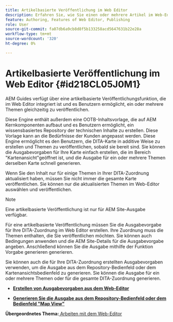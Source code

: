 ```yaml
---
title: Artikelbasierte Veröffentlichung im Web Editor
description: Erfahren Sie, wie Sie einen oder mehrere Artikel im Web-Editor veröffentlichen. Generieren Sie die Ausgabe für ein oder mehrere Themen in einer DITA-Zuordnung in AEM Guides.
feature: Authoring, Features of Web Editor, Publishing
role: User
source-git-commit: fa07db6a9cb8d8f5b133258acd5647631b22e28a
workflow-type: tm+mt
source-wordcount: '320'
ht-degree: 0%

---
```


# Artikelbasierte Veröffentlichung im Web Editor {#id218CL05J0M1}

AEM Guides verfügt über eine artikelbasierte Veröffentlichungsfunktion, die im Web Editor integriert ist und es Benutzern ermöglicht, ein oder mehrere Themen gleichzeitig zu veröffentlichen.

Diese Engine enthält außerdem eine OOTB-Inhaltsvorlage, die auf AEM Kernkomponenten aufbaut und es Benutzern ermöglicht, ein wissensbasiertes Repository der technischen Inhalte zu erstellen. Diese Vorlage kann an die Bedürfnisse der Kunden angepasst werden. Diese Engine ermöglicht es den Benutzern, die DITA-Karte in additive Weise zu erstellen und Themen zu veröffentlichen, sobald sie bereit sind. Sie können die Ausgabevorgaben für Ihre Karte einfach erstellen, die im Bereich &quot;Kartenansicht&quot;geöffnet ist, und die Ausgabe für ein oder mehrere Themen derselben Karte schnell generieren.

Wenn Sie den Inhalt nur für einige Themen in Ihrer DITA-Zuordnung aktualisiert haben, müssen Sie nicht immer die gesamte Karte veröffentlichen. Sie können nur die aktualisierten Themen im Web-Editor auswählen und veröffentlichen.

>[!NOTE]
>
> Eine artikelbasierte Veröffentlichung ist nur für AEM Site-Ausgabe verfügbar.

Für eine artikelbasierte Veröffentlichung müssen Sie die Ausgabevorgabe für Ihre DITA-Zuordnung im Web Editor erstellen. Ihre Zuordnung muss die Themen enthalten, die Sie veröffentlichen möchten. Sie können auch Bedingungen anwenden und die AEM Site-Details für die Ausgabevorgabe angeben. Anschließend können Sie die Ausgabe mithilfe der Funktion Vorgabe generieren generieren.

Sie können auch die für Ihre DITA-Zuordnung erstellten Ausgabevorgaben verwenden, um die Ausgabe aus dem Repository-Bedienfeld oder dem Kartenansichtsbedienfeld zu generieren. Sie können die Ausgabe für ein oder mehrere Themen oder für die gesamte DITA-Zuordnung generieren.

- **[Erstellen von Ausgabevorgaben aus dem Web-Editor](web-editor-article-publishing-presets.md)**

- **[Generieren Sie die Ausgabe aus dem Repository-Bedienfeld oder dem Bedienfeld &quot;Map View&quot;](web-editor-article-publishing-output.md)**


**Übergeordnetes Thema:**[ Arbeiten mit dem Web-Editor](web-editor.md)
